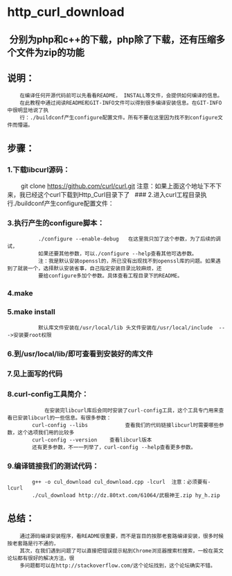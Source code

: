 # http_curl_download

##  分别为php和c++的下载，php除了下载，还有压缩多个文件为zip的功能

##  说明：
     	在编译任何开源代码前可以先看看README， INSTALL等文件，会提供如何编译的信息。
		在此教程中通过阅读README和GIT-INFO文件可以得到很多编译安装信息。在GIT-INFO中很明显地说了执
    	行：./buildconf产生configure配置文件。所有不要在这里因为找不到configure文件而懵逼。
##  步骤：
   ### 1.下载libcurl源码：
             git clone https://github.com/curl/curl.git
	     注意：如果上面这个地址下不下来，我已经这个curl下载到Http_Curl目录下了
   ### 2.进入curl工程目录执行./buildconf产生configure配置文件：
   ### 3.执行产生的configure脚本：
              ./configure --enable-debug   在这里我只加了这个参数，为了后续的调试，
              如果还要其他参数，可以./configure --help查看其他可选参数。
              注：我是默认安装openssl的，所已没有出现找不到openssl库的问题。如果遇到了就装一个，选择默认安装省事，自己指定安装目录比较麻烦，还
              要给configure多加个参数。具体查看工程目录下的README。
   ### 4.make
   ### 5.make install        
              默认库文件安装在/usr/local/lib 头文件安装在/usr/local/include  --->安装要root权限
   ### 6.到/usr/local/lib/即可查看到安装好的库文件
   ### 7.见上面写的代码
   ### 8.curl-config工具简介：
              	在安装完libcurl库后会同时安装了curl-config工具，这个工具专门用来查看已安装libcurl的一些信息。有很多参数：
          	curl-config --libs            查看我们的代码链接libcurl时需要哪些参数，这个选项我们用的比较多
          	curl-config --version    查看libcurl版本
          	还有更多参数，不一一列举了，curl-config --help查看更多参数。
   ### 9.编译链接我们的测试代码：
        	g++ -o cul_download cul_download.cpp -lcurl  注意：必须要有-lcurl
        	./cul_download http://dz.80txt.com/61064/武极神王.zip hy_h.zip
    
## 总结：
        通过源码编译安装程序，看README很重要，而不是盲目的按那老套路编译安装，很多时候按老套路是行不通的，
        其次，在我们遇到问题了可以直接把错误提示粘到Chrome浏览器搜索栏搜索，一般在英文论坛都有很好的解决方法，很
        多问题都可以在http://stackoverflow.com/这个论坛找到，这个论坛确实不错。
